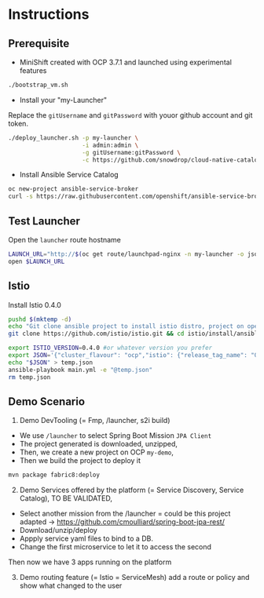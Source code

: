 # Instructions

## Prerequisite

- MiniShift created with OCP 3.7.1 and launched using experimental features

```bash
./bootstrap_vm.sh
```

- Install your "my-Launcher"

Replace the `gitUsername` and `gitPassword` with youor github account and git token.

```bash
./deploy_launcher.sh -p my-launcher \
                     -i admin:admin \
                     -g gitUsername:gitPassword \
                     -c https://github.com/snowdrop/cloud-native-catalog.git
```

- Install Ansible Service Catalog

```bash
oc new-project ansible-service-broker
curl -s https://raw.githubusercontent.com/openshift/ansible-service-broker/master/templates/simple-broker-template.yaml | oc process -n "ansible-service-broker" -f - | oc create -f -
```

## Test Launcher

Open the `launcher` route hostname

```bash
LAUNCH_URL="http://$(oc get route/launchpad-nginx -n my-launcher -o jsonpath="{.spec.host}")"
open $LAUNCH_URL
```

## Istio

Install Istio 0.4.0

```bash
pushd $(mktemp -d)
echo "Git clone ansible project to install istio distro, project on openshift"
git clone https://github.com/istio/istio.git && cd istio/install/ansible

export ISTIO_VERSION=0.4.0 #or whatever version you prefer
export JSON='{"cluster_flavour": "ocp","istio": {"release_tag_name": "0.4.0, "auth": false}}'
echo "$JSON" > temp.json
ansible-playbook main.yml -e "@temp.json"
rm temp.json
```

## Demo Scenario

1) Demo DevTooling (= Fmp, /launcher, s2i build)

- We use `/launcher` to select Spring Boot Mission `JPA Client`
- The project generated is downloaded, unzipped, 
- Then, we create a new project on OCP `my-demo`, 
- Then we build the project to deploy it
```bash
mvn package fabric8:deploy
```

2) Demo Services offered by the platform (= Service Discovery, Service Catalog), TO BE VALIDATED,

- Select another mission from the /launcher = could be this project adapted -> https://github.com/cmoulliard/spring-boot-jpa-rest/
- Download/unzip/deploy 
- Appply service yaml files to bind to a DB. 
- Change the first microservice to let it to access the second

Then now we have 3 apps running on the platform

3) Demo routing feature (= Istio = ServiceMesh) 
add a route or policy and show what changed to the user



